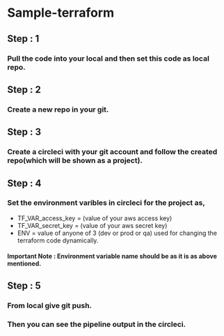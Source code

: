 # Sample-terraform
## Step : 1
### Pull the code into your local and then set this code as local repo.
## Step : 2
### Create a new repo in your git.
## Step : 3
### Create a circleci with your git account and follow the created repo(which will be shown as a project).
## Step : 4
### Set the environment varibles in circleci for the project as,
- TF_VAR_access_key = (value of your aws access key)
- TF_VAR_secret_key = (value of your aws secret key)
- ENV = value of anyone of 3 (dev or prod or qa) used for changing the terraform code dynamically.
#### Important Note : Environment variable name should be as it is as above mentioned.
## Step : 5 
### From local give git push. 

### Then you can see the pipeline output in the circleci.

